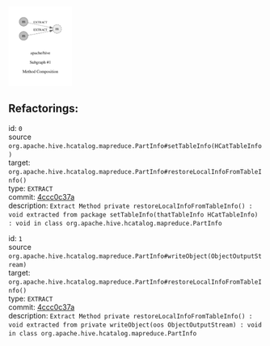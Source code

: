 <img src=subgraph_atomic_1.svg width=25%>

## Refactorings:

id: `0`\
source `org.apache.hive.hcatalog.mapreduce.PartInfo#setTableInfo(HCatTableInfo)`\
target: `org.apache.hive.hcatalog.mapreduce.PartInfo#restoreLocalInfoFromTableInfo()`\
type: `EXTRACT`\
commit: [4ccc0c37a](https://github.com/apache/hive/commit/4ccc0c37aabbd90ecaa36fcc491e2270e7e9bea6)\
description: `Extract Method private restoreLocalInfoFromTableInfo() : void extracted from package setTableInfo(thatTableInfo HCatTableInfo) : void in class org.apache.hive.hcatalog.mapreduce.PartInfo`

id: `1`\
source `org.apache.hive.hcatalog.mapreduce.PartInfo#writeObject(ObjectOutputStream)`\
target: `org.apache.hive.hcatalog.mapreduce.PartInfo#restoreLocalInfoFromTableInfo()`\
type: `EXTRACT`\
commit: [4ccc0c37a](https://github.com/apache/hive/commit/4ccc0c37aabbd90ecaa36fcc491e2270e7e9bea6)\
description: `Extract Method private restoreLocalInfoFromTableInfo() : void extracted from private writeObject(oos ObjectOutputStream) : void in class org.apache.hive.hcatalog.mapreduce.PartInfo`

